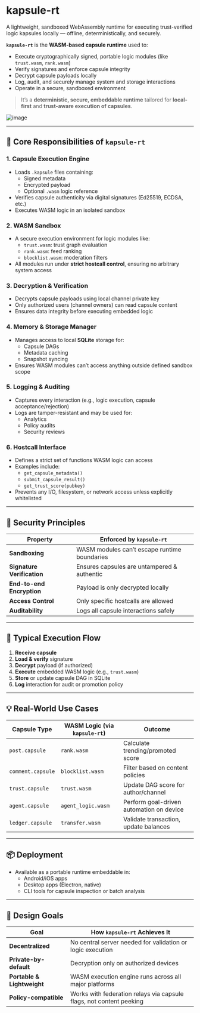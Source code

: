# kapsule-rt
A lightweight, sandboxed WebAssembly runtime for executing trust-verified logic kapsules locally — offline, deterministically, and securely.

**`kapsule-rt`** is the **WASM-based capsule runtime** used to:

- Execute cryptographically signed, portable logic modules (like `trust.wasm`, `rank.wasm`)
- Verify signatures and enforce capsule integrity
- Decrypt capsule payloads locally
- Log, audit, and securely manage system and storage interactions
- Operate in a secure, sandboxed environment

> It’s a **deterministic, secure, embeddable runtime** tailored for **local-first** and **trust-aware execution of capsules**.

![image](https://github.com/user-attachments/assets/d8ec0b9e-8eb3-4edc-ae5c-62002f690c0f)

---

## 🧱 Core Responsibilities of `kapsule-rt`

### 1. **Capsule Execution Engine**
- Loads `.kapsule` files containing:
  - Signed metadata
  - Encrypted payload
  - Optional `.wasm` logic reference
- Verifies capsule authenticity via digital signatures (Ed25519, ECDSA, etc.)
- Executes WASM logic in an isolated sandbox

### 2. **WASM Sandbox**
- A secure execution environment for logic modules like:
  - `trust.wasm`: trust graph evaluation
  - `rank.wasm`: feed ranking
  - `blocklist.wasm`: moderation filters
- All modules run under **strict hostcall control**, ensuring no arbitrary system access

### 3. **Decryption & Verification**
- Decrypts capsule payloads using local channel private key
- Only authorized users (channel owners) can read capsule content
- Ensures data integrity before executing embedded logic

### 4. **Memory & Storage Manager**
- Manages access to local **SQLite** storage for:
  - Capsule DAGs
  - Metadata caching
  - Snapshot syncing
- Ensures WASM modules can’t access anything outside defined sandbox scope

### 5. **Logging & Auditing**
- Captures every interaction (e.g., logic execution, capsule acceptance/rejection)
- Logs are tamper-resistant and may be used for:
  - Analytics
  - Policy audits
  - Security reviews

### 6. **Hostcall Interface**
- Defines a strict set of functions WASM logic can access
- Examples include:
  - `get_capsule_metadata()`
  - `submit_capsule_result()`
  - `get_trust_score(pubkey)`
- Prevents any I/O, filesystem, or network access unless explicitly whitelisted

---

## 🔐 Security Principles

| Property               | Enforced by `kapsule-rt`                        |
|------------------------|-------------------------------------------------|
| **Sandboxing**         | WASM modules can’t escape runtime boundaries    |
| **Signature Verification** | Ensures capsules are untampered & authentic |
| **End-to-end Encryption** | Payload is only decrypted locally             |
| **Access Control**     | Only specific hostcalls are allowed             |
| **Auditability**       | Logs all capsule interactions safely            |

---

## 🧪 Typical Execution Flow

1. **Receive capsule**
2. **Load & verify** signature
3. **Decrypt** payload (if authorized)
4. **Execute** embedded WASM logic (e.g., `trust.wasm`)
5. **Store** or update capsule DAG in SQLite
6. **Log** interaction for audit or promotion policy

---

## 💡 Real-World Use Cases

| Capsule Type       | WASM Logic (via `kapsule-rt`)    | Outcome                                           |
|--------------------|----------------------------------|---------------------------------------------------|
| `post.capsule`     | `rank.wasm`                      | Calculate trending/promoted score                 |
| `comment.capsule`  | `blocklist.wasm`                 | Filter based on content policies                  |
| `trust.capsule`    | `trust.wasm`                     | Update DAG score for author/channel               |
| `agent.capsule`    | `agent_logic.wasm`               | Perform goal-driven automation on device          |
| `ledger.capsule`   | `transfer.wasm`                  | Validate transaction, update balances             |

---

## 📦 Deployment

- Available as a portable runtime embeddable in:
  - Android/iOS apps
  - Desktop apps (Electron, native)
  - CLI tools for capsule inspection or batch analysis

---

## 🧭 Design Goals

| Goal                     | How `kapsule-rt` Achieves It                                      |
|--------------------------|-------------------------------------------------------------------|
| **Decentralized**        | No central server needed for validation or logic execution        |
| **Private-by-default**   | Decryption only on authorized devices                             |
| **Portable & Lightweight** | WASM execution engine runs across all major platforms            |
| **Policy-compatible**    | Works with federation relays via capsule flags, not content peeking |
